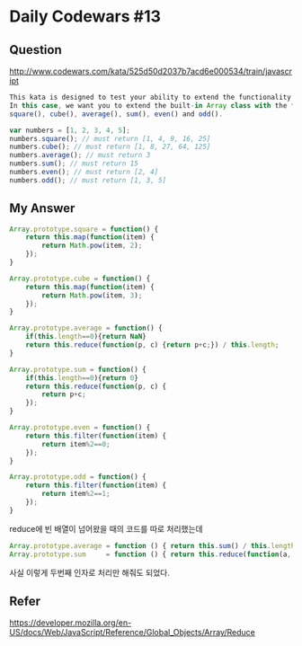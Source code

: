 # Daily Codewars #13
## Question
http://www.codewars.com/kata/525d50d2037b7acd6e000534/train/javascript
```javascript
This kata is designed to test your ability to extend the functionality of built-in ruby classes. 
In this case, we want you to extend the built-in Array class with the following methods:
square(), cube(), average(), sum(), even() and odd().

var numbers = [1, 2, 3, 4, 5];
numbers.square(); // must return [1, 4, 9, 16, 25]
numbers.cube(); // must return [1, 8, 27, 64, 125]
numbers.average(); // must return 3
numbers.sum(); // must return 15
numbers.even(); // must return [2, 4]
numbers.odd(); // must return [1, 3, 5]
```


## My Answer
```javascript
Array.prototype.square = function() {
    return this.map(function(item) {
        return Math.pow(item, 2);
    });
}

Array.prototype.cube = function() {
    return this.map(function(item) {
        return Math.pow(item, 3);
    });
}

Array.prototype.average = function() {
    if(this.length==0){return NaN}
    return this.reduce(function(p, c) {return p+c;}) / this.length;
}

Array.prototype.sum = function() {
    if(this.length==0){return 0}
    return this.reduce(function(p, c) {
        return p+c;
    });
}

Array.prototype.even = function() {
    return this.filter(function(item) {
        return item%2==0;
    });
}

Array.prototype.odd = function() {
    return this.filter(function(item) {
        return item%2==1;
    });
}
```

reduce에 빈 배열이 넘어왔을 때의 코드를 따로 처리했는데
```javascript
Array.prototype.average = function () { return this.sum() / this.length; }
Array.prototype.sum     = function () { return this.reduce(function(a, b) { return a + b; }, 0); }
```
사실 이렇게 두번째 인자로 처리만 해줘도 되었다.


## Refer
https://developer.mozilla.org/en-US/docs/Web/JavaScript/Reference/Global_Objects/Array/Reduce
